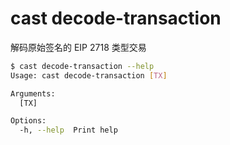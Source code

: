 # cast decode-transaction

解码原始签名的 EIP 2718 类型交易

```bash
$ cast decode-transaction --help
Usage: cast decode-transaction [TX]

Arguments:
  [TX]  

Options:
  -h, --help  Print help
```